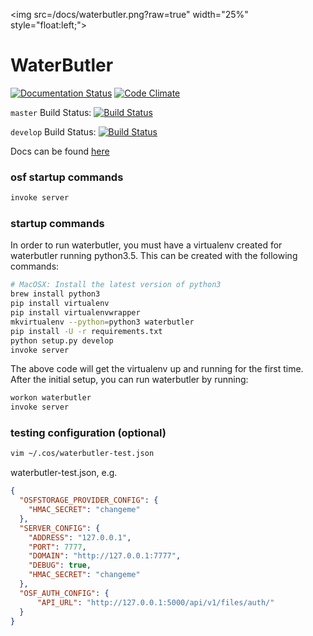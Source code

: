 <img src=/docs/waterbutler.png?raw=true" width="25%" style="float:left;">
# WaterButler

[![Documentation Status](https://readthedocs.org/projects/waterbutler/badge/?version=latest)](http://waterbutler.readthedocs.org/en/latest/?badge=latest)
[![Code Climate](https://codeclimate.com/github/CenterForOpenScience/waterbutler/badges/gpa.svg)](https://codeclimate.com/github/CenterForOpenScience/waterbutler)

`master` Build Status: [![Build Status](https://travis-ci.org/CenterForOpenScience/waterbutler.svg?branch=master)](https://travis-ci.org/CenterForOpenScience/waterbutler)

`develop` Build Status: [![Build Status](https://travis-ci.org/CenterForOpenScience/waterbutler.svg?branch=develop)](https://travis-ci.org/CenterForOpenScience/waterbutler)

Docs can be found [here](https://waterbutler.readthedocs.org/en/latest/)

### osf startup commands

```bash
invoke server
```


### startup commands

In order to run waterbutler, you must have a virtualenv created for waterbutler running python3.5.  This can be created with the following commands:

```bash
# MacOSX: Install the latest version of python3
brew install python3 
pip install virtualenv 
pip install virtualenvwrapper 
mkvirtualenv --python=python3 waterbutler
pip install -U -r requirements.txt
python setup.py develop
invoke server
```

The above code will get the virtualenv up and running for the first time.  After the initial setup, you can run waterbutler by running:

```bash
workon waterbutler
invoke server
```

### testing configuration (optional)

```bash
vim ~/.cos/waterbutler-test.json
```

waterbutler-test.json, e.g.

```json
{
  "OSFSTORAGE_PROVIDER_CONFIG": {
    "HMAC_SECRET": "changeme"
  },
  "SERVER_CONFIG": {
    "ADDRESS": "127.0.0.1",
    "PORT": 7777,
    "DOMAIN": "http://127.0.0.1:7777",
    "DEBUG": true,
    "HMAC_SECRET": "changeme"
  },
  "OSF_AUTH_CONFIG": {
      "API_URL": "http://127.0.0.1:5000/api/v1/files/auth/"
  }
}
```
